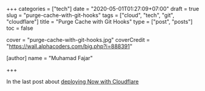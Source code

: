 +++
categories = ["tech"]
date = "2020-05-01T01:27:09+07:00"
draft = true
slug = "purge-cache-with-git-hooks"
tags = ["cloud", "tech", "git", "cloudflare"]
title = "Purge Cache with Git Hooks"
type = ["post", "posts"]
toc = false

cover = "purge-cache-with-git-hooks.jpg"
coverCredit = "https://wall.alphacoders.com/big.php?i=888391"

[author]
  name = "Muhamad Fajar"

+++

In the last post about [deploying Now with Cloudflare][deploy]

[deploy]: https://muhfajar.blog/posts/deploying-now-with-cloudflare/
